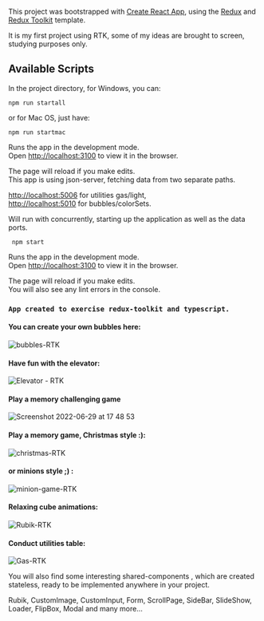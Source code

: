 This project was bootstrapped with [Create React App](https://github.com/facebook/create-react-app), using the [Redux](https://redux.js.org/) and [Redux Toolkit](https://redux-toolkit.js.org/) template.

It is my first project using RTK, some of my ideas are brought to screen, studying purposes only.

## Available Scripts

In the project directory, for Windows, you can:

```
npm run startall
```

or for Mac OS, just have:

```
npm run startmac
```

Runs the app in the development mode.<br />
Open [http://localhost:3100](http://localhost:3100) to view it in the browser.

The page will reload if you make edits.<br />
This app is using json-server, fetching data from two separate paths.<br />

[http://localhost:5006](http://localhost:5006) for utilities gas/light,<br />
[http://localhost:5010](http://localhost:5010) for bubbles/colorSets.<br />

Will run with concurrently, starting up the application as well as the data ports.

```
 npm start
```

Runs the app in the development mode.<br />
Open [http://localhost:3100](http://localhost:3100) to view it in the browser.

The page will reload if you make edits.<br />
You will also see any lint errors in the console.

### `App created to exercise redux-toolkit and typescript.`

#### You can create your own bubbles here:

![bubbles-RTK](https://user-images.githubusercontent.com/68942716/162624409-62399f9f-edfc-4401-aa8b-3213b8d62cf0.png)

#### Have fun with the elevator:

![Elevator - RTK](https://user-images.githubusercontent.com/68942716/162624727-b1edc1bd-b572-43b6-afb2-3f1e615d5947.png)

#### Play a memory challenging game

![Screenshot 2022-06-29 at 17 48 53](https://user-images.githubusercontent.com/68942716/176467170-d842726c-6e5e-4878-8dbb-c25012f67ea5.png)

#### Play a memory game, Christmas style :):

![christmas-RTK](https://user-images.githubusercontent.com/68942716/162633597-e163c2c9-1a94-41dd-8ce3-1033bd7adcbb.png)

#### or minions style ;) :

![minion-game-RTK](https://user-images.githubusercontent.com/68942716/162633098-2bcc3f42-740c-425f-82c2-77c66f6e21ef.png)

#### Relaxing cube animations:

![Rubik-RTK](https://user-images.githubusercontent.com/68942716/162625057-0695ead0-f894-4b1a-9ee5-dfce26e56bd4.png)

#### Conduct utilities table:

![Gas-RTK](https://user-images.githubusercontent.com/68942716/162625175-9af29bea-8c49-410f-9aa1-df38bd205616.png)

You will also find some interesting shared-components , which are created stateless, ready to be implemented anywhere in your project.

Rubik,
CustomImage,
CustomInput,
Form,
ScrollPage,
SideBar,
SlideShow,
Loader,
FlipBox,
Modal
and many more...

